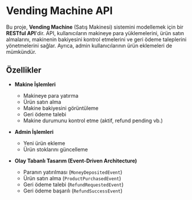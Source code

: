 # Vending Machine API

Bu proje, **Vending Machine** (Satış Makinesi) sistemini modellemek için bir **RESTful API**'dir. API, kullanıcıların makineye para yüklemelerini, ürün satın almalarını, makinenin bakiyesini kontrol etmelerini ve geri ödeme taleplerini yönetmelerini sağlar. Ayrıca, admin kullanıcılarının ürün eklemeleri de mümkündür.

## Özellikler

- **Makine İşlemleri**
  - Makineye para yatırma
  - Ürün satın alma
  - Makine bakiyesini görüntüleme
  - Geri ödeme talebi
  - Makine durumunu kontrol etme (aktif, refund pending vb.)

- **Admin İşlemleri**
  - Yeni ürün ekleme
  - Ürün stoklarını güncelleme

- **Olay Tabanlı Tasarım (Event-Driven Architecture)**
  - Paranın yatırılması (`MoneyDepositedEvent`)
  - Ürün satın alma (`ProductPurchasedEvent`)
  - Geri ödeme talebi (`RefundRequestedEvent`)
  - Geri ödeme başarılı (`RefundSuccessEvent`)

